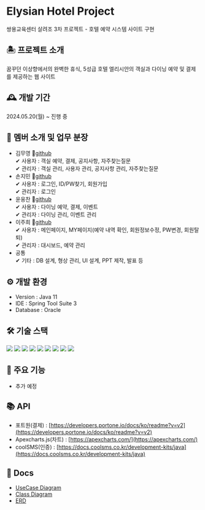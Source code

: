 # Elysian Hotel Project
쌍용교육센터 살려조 3차 프로젝트 - 호텔 예약 시스템 사이트 구현

## 🏝 프로젝트 소개
꿈꾸던 이상향에서의 완벽한 휴식, 5성급 호텔 엘리시안의 객실과 다이닝 예약 및 결제를 제공하는 웹 사이트

## 🕰 개발 기간
2024.05.20(월) ~ 진행 중

## 👫 멤버 소개 및 업무 분장
- 김무영 📍[github](https://github.com/YeongKing)  
  ✔ 사용자 : 객실 예약, 결제, 공지사항, 자주찾는질문  
  ✔ 관리자 : 객실 관리, 사용자 관리, 공지사항 관리, 자주찾는질문
- 손지민 📍[github](https://github.com/iuiwiff)  
  ✔ 사용자 : 로그인, ID/PW찾기, 회원가입  
  ✔ 관리자 : 로그인  
- 윤웅찬 📍[github](https://github.com/dbsdndcks)   
  ✔ 사용자 : 다이닝 예약, 결제, 이벤트  
  ✔ 관리자 : 다이닝 관리, 이벤트 관리  
- 이주희 📍[github](https://github.com/ljhee92)  
  ✔ 사용자 : 메인페이지, MY페이지(예약 내역 확인, 회원정보수정, PW변경, 회원탈퇴)  
  ✔ 관리자 : 대시보드, 예약 관리  
- 공통  
  ✔ 기타 : DB 설계, 형상 관리, UI 설계, PPT 제작, 발표 등

## ⚙️ 개발 환경
- Version : Java 11
- IDE : Spring Tool Suite 3
- Database : Oracle

## 🛠 기술 스택
<img src="https://img.shields.io/badge/Spring-6DB33F?style=for-the-badge&logo=Spring&logoColor=black"/> <img src="https://img.shields.io/badge/javascript-F7DF1E?style=for-the-badge&logo=javascript&logoColor=black"/> <img src="https://img.shields.io/badge/jQuery-0769AD?style=for-the-badge&logo=jQuery&logoColor=black"/> <img src="https://img.shields.io/badge/html5-E34F26?style=for-the-badge&logo=html5&logoColor=white"/> <img src="https://img.shields.io/badge/css-1572B6?style=for-the-badge&logo=css3&logoColor=white"/> <img src="https://img.shields.io/badge/Oracle-F80000?style=for-the-badge&logo=Oracle&logoColor=white"/> <img src="https://img.shields.io/badge/github-181717?style=for-the-badge&logo=github&logoColor=white"/> <img src="https://img.shields.io/badge/git-F05032?style=for-the-badge&logo=git&logoColor=white"/> <img src="https://img.shields.io/badge/Bootstrap-7952B3?style=for-the-badge&logo=Bootstrap&logoColor=white"/>

## 📌 주요 기능
- 추가 예정

## 📚 API
- 포트원(결제) : [https://developers.portone.io/docs/ko/readme?v=v2](https://developers.portone.io/docs/ko/readme?v=v2)
- Apexcharts.js(차트) : [https://apexcharts.com/](https://apexcharts.com/)
- coolSMS(인증) : [https://docs.coolsms.co.kr/development-kits/java](https://docs.coolsms.co.kr/development-kits/java)

## 💾 Docs
- [UseCase Diagram](https://github.com/ljhee92/hotel_prj/blob/main/docs/UseCase.png)
- [Class Diagram](https://github.com/ljhee92/hotel_prj/blob/main/docs/ClassDiagram.jpg)
- [ERD](https://github.com/ljhee92/hotel_prj/blob/main/docs/ERD.png)